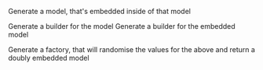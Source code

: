 Generate a model, that's embedded inside of that model

Generate a builder for the model
Generate a builder for the embedded model

Generate a factory, that will randomise the values for the above and return a doubly embedded model
